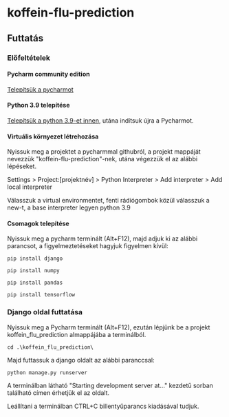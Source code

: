 # koffein-flu-prediction

## Futtatás

### Előfeltételek

#### Pycharm community edition

[Telepítsük a pycharmot](https://www.jetbrains.com/pycharm/download/?section=windows)

#### Python 3.9 telepítése

[Telepítsük a python 3.9-et innen](https://www.python.org/downloads/release/python-390/), utána indítsuk újra a Pycharmot.

#### Virtuális környezet létrehozása

Nyissuk meg a projektet a pycharmmal githubról, a projekt mappáját nevezzük "koffein-flu-prediction"-nek, utána végezzük el az alábbi lépéseket.

Settings > Project:[projektnév] > Python Interpreter > Add interpreter > Add local interpreter

Válasszuk a virtual environmentet, fenti rádiógombok közül válasszuk a new-t, a base interpreter legyen python 3.9

#### Csomagok telepítése

Nyissuk meg a pycharm terminált (Alt+F12), majd adjuk ki az alábbi parancsot, a figyelmeztetéseket hagyjuk figyelmen kívül:

```
pip install django
```
```
pip install numpy
```
```
pip install pandas
```
```
pip install tensorflow
```

### Django oldal futtatása

Nyissuk meg a Pycharm terminált (Alt+F12), ezután lépjünk be a projekt koffein_flu_prediction almappájába a terminálból.

```
cd .\koffein_flu_prediction\
```

Majd futtassuk a django oldalt az alábbi paranccsal:

```
python manage.py runserver 
```

A terminálban látható "Starting development server at..." kezdetű sorban található címen érhetjük el az oldalt.

Leállítani a terminálban CTRL+C billentyűparancs kiadásával tudjuk.
